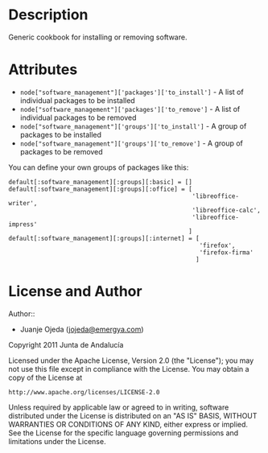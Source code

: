 Description
===========

Generic cookbook for installing or removing software.

Attributes
==========

* `node["software_management"]['packages']['to_install']` - A list of individual packages to be installed
* `node["software_management"]['packages']['to_remove']` - A list of individual packages to be removed
* `node["software_management"]['groups']['to_install']` - A group of packages to be installed
* `node["software_management"]['groups']['to_remove']` - A group of packages to be removed

You can define your own groups of packages like this:

```
default[:software_management][:groups][:basic] = []
default[:software_management][:groups][:office] = [
                                                   'libreoffice-writer',
                                                   'libreoffice-calc',
                                                   'libreoffice-impress'
                                                  ]
default[:software_management][:groups][:internet] = [
                                                     'firefox',
                                                     'firefox-firma'
                                                    ]
```



License and Author
==================

Author::

* Juanje Ojeda (<jojeda@emergya.com>)

Copyright 2011 Junta de Andalucía

Licensed under the Apache License, Version 2.0 (the "License");
you may not use this file except in compliance with the License.
You may obtain a copy of the License at

    http://www.apache.org/licenses/LICENSE-2.0

Unless required by applicable law or agreed to in writing, software
distributed under the License is distributed on an "AS IS" BASIS,
WITHOUT WARRANTIES OR CONDITIONS OF ANY KIND, either express or implied.
See the License for the specific language governing permissions and
limitations under the License.

